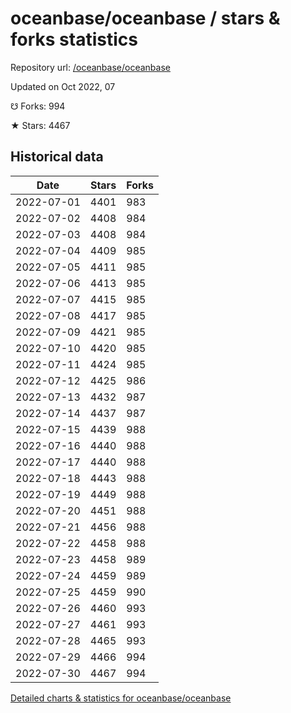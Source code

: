 # oceanbase/oceanbase / stars & forks statistics

Repository url: [/oceanbase/oceanbase](https://github.com/oceanbase/oceanbase)

Updated on Oct 2022, 07

☋ Forks: 994

★ Stars: 4467

## Historical data
| Date | Stars | Forks |
|------|-------|-------|
| 2022-07-01 | 4401 | 983 | 
| 2022-07-02 | 4408 | 984 | 
| 2022-07-03 | 4408 | 984 | 
| 2022-07-04 | 4409 | 985 | 
| 2022-07-05 | 4411 | 985 | 
| 2022-07-06 | 4413 | 985 | 
| 2022-07-07 | 4415 | 985 | 
| 2022-07-08 | 4417 | 985 | 
| 2022-07-09 | 4421 | 985 | 
| 2022-07-10 | 4420 | 985 | 
| 2022-07-11 | 4424 | 985 | 
| 2022-07-12 | 4425 | 986 | 
| 2022-07-13 | 4432 | 987 | 
| 2022-07-14 | 4437 | 987 | 
| 2022-07-15 | 4439 | 988 | 
| 2022-07-16 | 4440 | 988 | 
| 2022-07-17 | 4440 | 988 | 
| 2022-07-18 | 4443 | 988 | 
| 2022-07-19 | 4449 | 988 | 
| 2022-07-20 | 4451 | 988 | 
| 2022-07-21 | 4456 | 988 | 
| 2022-07-22 | 4458 | 988 | 
| 2022-07-23 | 4458 | 989 | 
| 2022-07-24 | 4459 | 989 | 
| 2022-07-25 | 4459 | 990 | 
| 2022-07-26 | 4460 | 993 | 
| 2022-07-27 | 4461 | 993 | 
| 2022-07-28 | 4465 | 993 | 
| 2022-07-29 | 4466 | 994 | 
| 2022-07-30 | 4467 | 994 | 


[Detailed charts & statistics for oceanbase/oceanbase](https://reviewgithub.com/rep/oceanbase/oceanbase)
